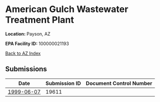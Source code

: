 # American Gulch Wastewater Treatment Plant

**Location:** Payson, AZ

**EPA Facility ID:** 100000021193

[Back to AZ Index](../../index.md)

## Submissions

| Date | Submission ID | Document Control Number |
|------|--------------|-------------------------|
| [1999-06-07](submissions/19611.md) | 19611 |  |
